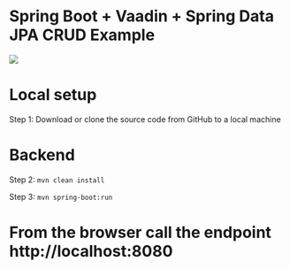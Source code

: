 # Spring Boot + Vaadin + Spring Data JPA CRUD Example


<img src="https://blogger.googleusercontent.com/img/b/R29vZ2xl/AVvXsEiYpsvz2go58CNiDNjZF7oplsg4WDKrT9R2Rs2RhLsQDfH8oKbyeTLNIdUqIQnrUVny1P6rdeP5KxEA6jCj-lCWD1gm276b2v0ez0cXyndCn7Qpa5ElwEOANpNj1blrpRZA1yufDP9bZ0sOAc9BKQHlFWZw9TLPp2yFjf2uqatnd-v_XcQtcWoLawAirA/s937/Untitled%20Diagram.drawio.png">

# Local setup

Step 1: Download or clone the source code from GitHub to a local machine

# Backend

Step 2:  ```mvn clean install```

Step 3:  ```mvn spring-boot:run```

# From the browser call the endpoint http://localhost:8080
